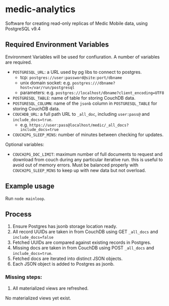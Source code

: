 # medic-analytics
Software for creating read-only replicas of Medic Mobile data, using PostgreSQL v9.4

## Required Environment Variables

Environment Variables will be used for confiuration. A number of variables
are required.

* `POSTGRESQL_URL`: a URL used by pg libs to connect to postgres.
  * tcp: `postgres://user:password@site:port/dbname`
  * unix domain socket: e.g. `postgres:///dbname?host=/var/run/postgresql`
  * parameters: e.g. `postgres://localhost/dbname?client_encoding=UTF8`
* `POSTGRESQL_TABLE`: name of table for storing CouchDB data.
* `POSTGRESQL_COLUMN`: name of the `jsonb` column in `POSTGRESQL_TABLE` for
  storing CouchDB data.
* `COUCHDB_URL`: a full path URL to `_all_doc`, including `user:pass@` and `include_docs=true`.
  * e.g. `https://user:pass@localhost/medic/_all_docs?include_docs=true`
* `COUCH2PG_SLEEP_MINS`: number of minutes between checking for updates.

Optional variables:

* `COUCH2PG_DOC_LIMIT`: maximum number of full documents to request and download from couch during any particular iterative run. this is useful to avoid out of memory errors. Must be balanced properly with `COUCH2PG_SLEEP_MINS` to keep up with new data but not overload.

## Example usage

Run `node mainloop`.

## Process

1. Ensure Postgres has jsonb storage location ready.
1. All record UUIDs are taken in from CouchDB using GET `_all_docs` and `include_docs=false`
1. Fetched UUIDs are compared against existing records in Postgres.
1. Missing docs are taken in from CouchDB using POST `_all_docs` and `include_docs=true`.
1. Fetched docs are iterated into distinct JSON objects.
1. Each JSON object is added to Postgres as jsonb.

### Missing steps:

1. All materialized views are refreshed.

No materialized views yet exist.
